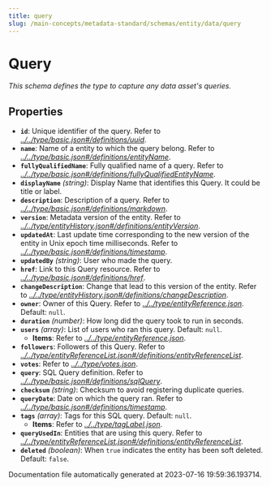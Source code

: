 ```yaml
---
title: query
slug: /main-concepts/metadata-standard/schemas/entity/data/query
---
```


# Query

*This schema defines the type to capture any data asset's queries.*

## Properties

- **`id`**: Unique identifier of the query. Refer to *[../../type/basic.json#/definitions/uuid](#/../type/basic.json#/definitions/uuid)*.
- **`name`**: Name of a entity to which the query belong. Refer to *[../../type/basic.json#/definitions/entityName](#/../type/basic.json#/definitions/entityName)*.
- **`fullyQualifiedName`**: Fully qualified name of a query. Refer to *[../../type/basic.json#/definitions/fullyQualifiedEntityName](#/../type/basic.json#/definitions/fullyQualifiedEntityName)*.
- **`displayName`** *(string)*: Display Name that identifies this Query. It could be title or label.
- **`description`**: Description of a query. Refer to *[../../type/basic.json#/definitions/markdown](#/../type/basic.json#/definitions/markdown)*.
- **`version`**: Metadata version of the entity. Refer to *[../../type/entityHistory.json#/definitions/entityVersion](#/../type/entityHistory.json#/definitions/entityVersion)*.
- **`updatedAt`**: Last update time corresponding to the new version of the entity in Unix epoch time milliseconds. Refer to *[../../type/basic.json#/definitions/timestamp](#/../type/basic.json#/definitions/timestamp)*.
- **`updatedBy`** *(string)*: User who made the query.
- **`href`**: Link to this Query resource. Refer to *[../../type/basic.json#/definitions/href](#/../type/basic.json#/definitions/href)*.
- **`changeDescription`**: Change that lead to this version of the entity. Refer to *[../../type/entityHistory.json#/definitions/changeDescription](#/../type/entityHistory.json#/definitions/changeDescription)*.
- **`owner`**: Owner of this Query. Refer to *[../../type/entityReference.json](#/../type/entityReference.json)*. Default: `null`.
- **`duration`** *(number)*: How long did the query took to run in seconds.
- **`users`** *(array)*: List of users who ran this query. Default: `null`.
  - **Items**: Refer to *[../../type/entityReference.json](#/../type/entityReference.json)*.
- **`followers`**: Followers of this Query. Refer to *[../../type/entityReferenceList.json#/definitions/entityReferenceList](#/../type/entityReferenceList.json#/definitions/entityReferenceList)*.
- **`votes`**: Refer to *[../../type/votes.json](#/../type/votes.json)*.
- **`query`**: SQL Query definition. Refer to *[../../type/basic.json#/definitions/sqlQuery](#/../type/basic.json#/definitions/sqlQuery)*.
- **`checksum`** *(string)*: Checksum to avoid registering duplicate queries.
- **`queryDate`**: Date on which the query ran. Refer to *[../../type/basic.json#/definitions/timestamp](#/../type/basic.json#/definitions/timestamp)*.
- **`tags`** *(array)*: Tags for this SQL query. Default: `null`.
  - **Items**: Refer to *[../../type/tagLabel.json](#/../type/tagLabel.json)*.
- **`queryUsedIn`**: Entities that are using this query. Refer to *[../../type/entityReferenceList.json#/definitions/entityReferenceList](#/../type/entityReferenceList.json#/definitions/entityReferenceList)*.
- **`deleted`** *(boolean)*: When `true` indicates the entity has been soft deleted. Default: `false`.


Documentation file automatically generated at 2023-07-16 19:59:36.193714.

